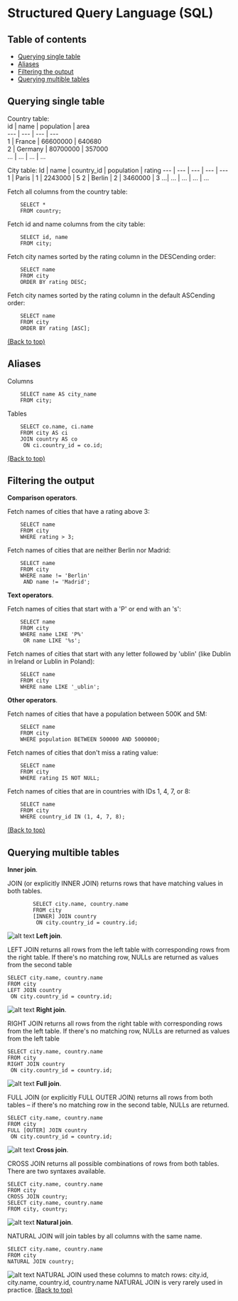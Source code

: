 # Structured Query Language (SQL)
## Table of contents
- [Querying single table](#Querying-single-table)
- [Aliases](#Aliases)
- [Filtering the output](#Filtering-the-output)
- [Querying multible tables](#Querying-multible-tables)
## Querying single table
Country table:                          
id | name | population | area           
--- | --- | --- | ---                   
1 | France | 66600000 | 640680          
2 | Germany | 80700000 | 357000         
... | ... |  ... | ...                  

City table:
Id | name | country_id | population | rating 
--- | --- | --- | --- | ---
1 | Paris | 1 | 2243000 | 5 
2 | Berlin | 2 | 3460000 | 3 
...| ... | ... | ... | ...

Fetch all columns from the country table:
```
    SELECT *
    FROM country;
```
Fetch id and name columns from the city table:
```
    SELECT id, name
    FROM city;
```
Fetch city names sorted by the rating column in the DESCending order:
```
    SELECT name
    FROM city
    ORDER BY rating DESC;
```    
Fetch city names sorted by the rating column in the default ASCending order:
```
    SELECT name
    FROM city
    ORDER BY rating [ASC];
```
[(Back to top)](#table-of-contents)
## Aliases
Columns
```
    SELECT name AS city_name
    FROM city;
```
Tables
```
    SELECT co.name, ci.name
    FROM city AS ci
    JOIN country AS co
     ON ci.country_id = co.id;
```
[(Back to top)](#table-of-contents)
## Filtering the output
**Comparison operators**.

Fetch names of cities that have a rating above 3:
```
    SELECT name
    FROM city
    WHERE rating > 3;
```
Fetch names of cities that are neither Berlin nor Madrid:
```
    SELECT name
    FROM city
    WHERE name != 'Berlin'
     AND name != 'Madrid';
```
**Text operators**.

Fetch names of cities that start with a 'P' or end with an 's':
```
    SELECT name
    FROM city
    WHERE name LIKE 'P%'
     OR name LIKE '%s';
```
Fetch names of cities that start with any letter followed by 'ublin' (like Dublin in Ireland or Lublin in Poland):
```
    SELECT name
    FROM city
    WHERE name LIKE '_ublin';
```
**Other operators**.

Fetch names of cities that have a population between 500K and 5M:
```
    SELECT name
    FROM city
    WHERE population BETWEEN 500000 AND 5000000;
```
Fetch names of cities that don't miss a rating value:
```
    SELECT name
    FROM city
    WHERE rating IS NOT NULL;
```
Fetch names of cities that are in countries with IDs 1, 4, 7, or 8:
```
    SELECT name
    FROM city
    WHERE country_id IN (1, 4, 7, 8);
```
[(Back to top)](#table-of-contents)
## Querying multible tables
**Inner join**.

JOIN (or explicitly INNER JOIN) returns rows that have matching values in both tables.
```
        SELECT city.name, country.name
        FROM city
        [INNER] JOIN country
         ON city.country_id = country.id;
```
![alt text](https://github.com/LamPhuocGiau/Data_Engineer/blob/main/Images/inner_join.png)
**Left join**.

LEFT JOIN returns all rows from the left table with corresponding rows from the right table. If there's no matching row, NULLs are returned as values from the second table
```
SELECT city.name, country.name
FROM city
LEFT JOIN country
 ON city.country_id = country.id;
```
![alt text](https://github.com/LamPhuocGiau/Data_Engineer/blob/main/Images/left_join.png)
**Right join**.

RIGHT JOIN returns all rows from the right table with corresponding rows from the left table. If there's no matching row, NULLs are returned as values from the left table
```
SELECT city.name, country.name
FROM city
RIGHT JOIN country
 ON city.country_id = country.id;
```
![alt text](https://github.com/LamPhuocGiau/Data_Engineer/blob/main/Images/right_join.png)
**Full join**.

FULL JOIN (or explicitly FULL OUTER JOIN) returns all rows from both tables – if there's no matching row in the second table, NULLs are returned.
```
SELECT city.name, country.name
FROM city
FULL [OUTER] JOIN country
 ON city.country_id = country.id;
```
![alt text](https://github.com/LamPhuocGiau/Data_Engineer/blob/main/Images/full_join.png)
**Cross join**.

CROSS JOIN returns all possible combinations of rows from both tables. There are two syntaxes available.
```
SELECT city.name, country.name
FROM city
CROSS JOIN country;
SELECT city.name, country.name
FROM city, country;
```
![alt text](https://github.com/LamPhuocGiau/Data_Engineer/blob/main/Images/cross_join.png)
**Natural join**.

NATURAL JOIN will join tables by all columns with the same name.
```
SELECT city.name, country.name
FROM city
NATURAL JOIN country;
```
![alt text](https://github.com/LamPhuocGiau/Data_Engineer/blob/main/Images/natural_join.png)
NATURAL JOIN used these columns to match rows: city.id, city.name, country.id, country.name NATURAL JOIN is very rarely used in practice.
[(Back to top)](#table-of-contents)


















